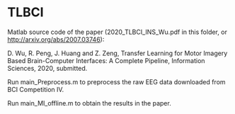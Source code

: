 # TLBCI
Matlab source code of the paper (2020_TLBCI_INS_Wu.pdf in this folder, or http://arxiv.org/abs/2007.03746):

D. Wu, R. Peng, J. Huang and Z. Zeng, Transfer Learning for Motor Imagery Based Brain-Computer Interfaces: A Complete Pipeline, Information Sciences, 2020, submitted.

Run main_Preprocess.m to preprocess the raw EEG data downloaded from BCI Competition IV.

Run main_MI_offline.m to obtain the results in the paper.
